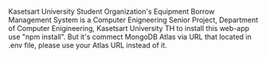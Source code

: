 Kasetsart University Student Organization's Equipment Borrow Management System is a Computer Enigneering Senior Project, Department of Computer Enigineering, Kasetsart University TH
to install this web-app use "npm install". But it's commect MongoDB Atlas via URL that located in .env file, please use your Atlas URL instead of it.
